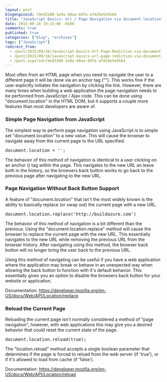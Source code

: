 ```yaml
---
layout: post
blogengineid: 74ed3208-1e9a-48aa-8dfa-af424e5e9164
title: "JavaScript Basics: Url / Page Navigation via document.location"
date: 2015-09-16 19:15:00 -0500
comments: true
published: true
categories: ["blog", "archives"]
tags: ["JavaScript"]
redirect_from: 
  - /post/2015/09/16/JavaScript-Basics-Url-Page-Rediction-via-document-location
  - /post/2015/09/16/javascript-basics-url-page-rediction-via-document-location
  - /post.aspx?id=74ed3208-1e9a-48aa-8dfa-af424e5e9164
---
```

<!-- more -->

Most often from an HTML page when you need to navigate the user to a different page it will be done via an anchor tag ("<a/>"). This works fine if the user explicitly initiates the navigation by clicking the link. However, there are many times when building a web application the page navigation needs to be performed from JavaScript / Ajax code. This can be done using "document.location" in the HTML DOM, but it supports a couple more features than most developers are aware of.
<h3>Simple Page Navigation from JavaScript</h3>

The simplest way to perform page navigation using JavaScript is to simple set "document.location" to a new value. This will cause the browser to navigate away from the current page to the URL specified.
<pre class="brush: js; first-line: 1; tab-size: 4; toolbar: false; ">document.location = '';</pre>

The behavior of this method of navigation is identical to a user clicking on an anchor (<a/>) tag within the page. This navigates to the new URL an leave both in the history, so the browsers back button works to go back to the previous page after navigating to the new URL.
<h3>Page Navigation Without Back Button Support</h3>

A feature of "document.location" that isn't the most widely known is the ability to basically replace (or swap out) the current page with a new URL.
<pre class="brush: js; first-line: 1; tab-size: 4; toolbar: false; ">document.location.replace('http://buildazure.com')</pre>

The behavior of this method of navigation is a bit different than the previous. Using the "document.location.replace" method will cause the browser to replace the current page with the new URL. This essentially navigates to the new URL while removing the previous URL from the browser history. After navigating using this method, the browser back button will no longer bring the user back to the previous URL.

Using this method of navigating can be useful if you have a web application where the application may break or behave in an unexpected way when allowing the back button to function with it's default behavior. This essentially gives you an option to disable the browsers back button for your website or application.

Documentation: <a href="https://developer.mozilla.org/en-US/docs/Web/API/Location/replace" target="_blank">https://developer.mozilla.org/en-US/docs/Web/API/Location/replace</a>
<h3>Reload the Current Page</h3>

Reloading the current page isn't normally considered a method of "page navigation", however, with web applications this may give you a desired behavior that could reset the current state of the page.
<pre class="brush: js; first-line: 1; tab-size: 4; toolbar: false; ">document.location.reload(true);</pre>

The "location.reload" method accepts a single boolean parameter that determines if the page is forced to reload from the web server (if 'true'), or if it's allowed to load from cache (if 'false').

Documentation: <a href="https://developer.mozilla.org/en-US/docs/Web/API/Location/reload" target="_blank">https://developer.mozilla.org/en-US/docs/Web/API/Location/reload</a>
